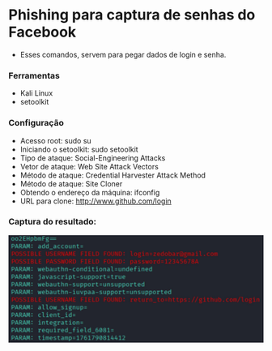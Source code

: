 # Phishing para captura de senhas do Facebook

 - Esses comandos, servem para pegar dados de login e senha.

### Ferramentas
- Kali Linux
- setoolkit

### Configuração
- Acesso root: sudo su
- Iniciando o setoolkit: sudo setoolkit
- Tipo de ataque: Social-Engineering Attacks
- Vetor de ataque: Web Site Attack Vectors
- Método de ataque: Credential Harvester Attack Method 
- Método de ataque: Site Cloner
- Obtendo o endereço da máquina: ifconfig
- URL para clone: http://www.github.com/login

### Captura do resultado:
![Profile_ico](images/captura.jpg)